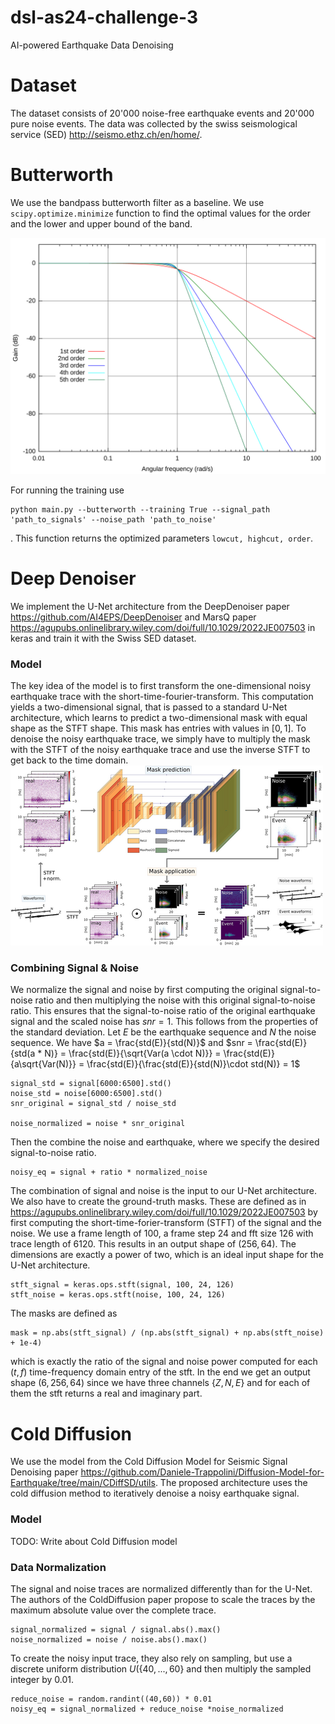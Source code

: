 dsl-as24-challenge-3
==============================

AI-powered Earthquake Data Denoising

# Dataset
The dataset consists of 20'000 noise-free earthquake events and 20'000 pure noise events. The data was collected by the swiss seismological service (SED) http://seismo.ethz.ch/en/home/. 



# Butterworth

We use the bandpass butterworth filter as a baseline. We use `scipy.optimize.minimize` function to find the optimal values for the order and the lower and upper bound of the band. 

![alt text](./docs/Butterworth_orders.svg.png)

For running the training use

```
python main.py --butterworth --training True --signal_path 'path_to_signals' --noise_path 'path_to_noise'
```
. This function returns the optimized parameters `lowcut, highcut, order`. 


# Deep Denoiser

We implement the U-Net architecture from the DeepDenoiser paper https://github.com/AI4EPS/DeepDenoiser and MarsQ paper https://agupubs.onlinelibrary.wiley.com/doi/full/10.1029/2022JE007503 in keras and train it with the Swiss SED dataset. 

### Model 
The key idea of the model is to first transform the one-dimensional noisy earthquake trace with the short-time-fourier-transform. This computation yields a two-dimensional signal, that is passed to a standard U-Net architecture, which learns to predict a two-dimensional mask with equal shape as the STFT shape. This mask has entries with values in $[0,1]$. To denoise the noisy earthquake trace, we simply have to multiply the mask with the STFT of the noisy earthquake trace and use the inverse STFT to get back to the time domain.
![alt text](jgre22059-fig-0003-m.png)

### Combining Signal & Noise
We normalize the signal and noise by first computing the original signal-to-noise ratio and then multiplying the noise with this original signal-to-noise ratio. This ensures that the signal-to-noise ratio of the original earthquake signal and the scaled noise has $snr = 1$. This follows from the properties of the standard deviation. Let $E$ be the earthquake sequence and $N$ the noise sequence. We have $a = \frac{std(E)}{std(N)}$ and $snr = \frac{std(E)}{std(a * N)} = \frac{std(E)}{\sqrt{Var(a \cdot N)}} = \frac{std(E)}{a\sqrt{Var(N)}} = \frac{std(E)}{\frac{std(E)}{std(N)}\cdot std(N)} = 1$      
```
signal_std = signal[6000:6500].std()
noise_std = noise[6000:6500].std()
snr_original = signal_std / noise_std

noise_normalized = noise * snr_original
```
Then the combine the noise and earthquake, where we specify the desired signal-to-noise ratio. 

```
noisy_eq = signal + ratio * normalized_noise
```
The combination of signal and noise is the input to our U-Net architecture.
We also have to create the ground-truth masks. These are defined as in https://agupubs.onlinelibrary.wiley.com/doi/full/10.1029/2022JE007503 by first computing the short-time-forier-transform (STFT) of the signal and the noise. We use a frame length of $100$, a frame step $24$ and fft size $126$ with trace length of $6120$. This results in an output shape of $(256,64)$. The dimensions are exactly a power of two, which is an ideal input shape for the U-Net architecture.

```
stft_signal = keras.ops.stft(signal, 100, 24, 126)
stft_noise = keras.ops.stft(noise, 100, 24, 126)
```
The masks are defined as 
```
mask = np.abs(stft_signal) / (np.abs(stft_signal) + np.abs(stft_noise) + 1e-4)
```
which is exactly the ratio of the signal and noise power computed for each $(t,f)$ time-frequency domain entry of the stft. In the end we get an output shape $(6,256,64)$ since we have three channels $\{Z,N,E\}$ and for each of them the stft returns a real and imaginary part.



# Cold Diffusion

We use the model from the Cold Diffusion Model for Seismic Signal Denoising paper https://github.com/Daniele-Trappolini/Diffusion-Model-for-Earthquake/tree/main/CDiffSD/utils. The proposed architecture uses the cold diffusion method to iteratively denoise a noisy earthquake signal. 
### Model 
TODO: Write about Cold Diffusion model

### Data Normalization
The signal and noise traces are normalized differently than for the U-Net. The authors of the ColdDiffusion paper propose to scale the traces by the maximum absolute value over the complete trace. 
```
signal_normalized = signal / signal.abs().max()
noise_normalized = noise / noise.abs().max()
```
To create the noisy input trace, they also rely on sampling, but use a discrete uniform distribution $U(\{40, ..., 60\}$ and then multiply the sampled integer by $0.01$. 
```
reduce_noise = random.randint((40,60)) * 0.01
noisy_eq = signal_normalized + reduce_noise *noise_normalized
```

